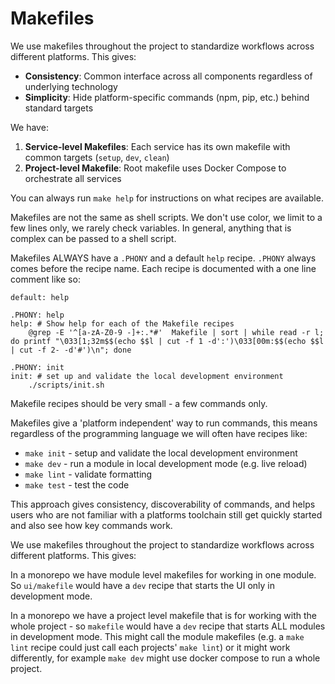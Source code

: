 # Makefiles

We use makefiles throughout the project to standardize workflows across different platforms. This gives:

- **Consistency**: Common interface across all components regardless of underlying technology
- **Simplicity**: Hide platform-specific commands (npm, pip, etc.) behind standard targets

We have:

1. **Service-level Makefiles**: Each service has its own makefile with common targets (`setup`, `dev`, `clean`)
2. **Project-level Makefile**: Root makefile uses Docker Compose to orchestrate all services

You can always run `make help` for instructions on what recipes are available.

Makefiles are not the same as shell scripts. We don't use color, we limit to a few lines only, we rarely check variables. In general, anything that is complex can be passed to a shell script.

Makefiles ALWAYS have a `.PHONY` and a default `help` recipe. `.PHONY` always comes before the recipe name. Each recipe is documented with a one line comment like so:

```make
default: help

.PHONY: help
help: # Show help for each of the Makefile recipes
	@grep -E '^[a-zA-Z0-9 -]+:.*#'  Makefile | sort | while read -r l; do printf "\033[1;32m$$(echo $$l | cut -f 1 -d':')\033[00m:$$(echo $$l | cut -f 2- -d'#')\n"; done

.PHONY: init
init: # set up and validate the local development environment
	./scripts/init.sh
```

Makefile recipes should be very small - a few commands only.

Makefiles give a 'platform independent' way to run commands, this means regardless of the programming language we will often have recipes like:

- `make init` - setup and validate the local development environment
- `make dev` - run a module in local development mode (e.g. live reload)
- `make lint` - validate formatting
- `make test` - test the code

This approach gives consistency, discoverability of commands, and helps users who are not familiar with a platforms toolchain still get quickly started and also see how key commands work.

We use makefiles throughout the project to standardize workflows across different platforms. This gives:

In a monorepo we have module level makefiles for working in one module. So `ui/makefile` would have a `dev` recipe that starts the UI only in development mode.

In a monorepo we have a project level makefile that is for working with the whole project - so `makefile` would have a `dev` recipe that starts ALL modules in development mode. This might call the module makefiles (e.g. a `make lint` recipe could just call each projects' `make lint`) or it might work differently, for example `make dev` might use docker compose to run a whole project.


